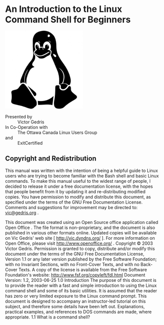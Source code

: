 An Introduction to the Linux Command Shell for Beginners
========================================================

<img alt="Linux Symbol" src="pics/linux-symbol.jpg" title="Tux" width="50%">

<dl> 
  <dt>Presented by  </dt>
    <dd>Victor Gedris  </dd>
  <dt>In Co-Operation with  </dt>
    <dd>The Ottawa Canada Linux Users Group  </dd>
  <dt>and  </dt>
    <dd>ExitCertified  </dd>
</dl>

Copyright and Redistribution
----------------------------

This manual was written with the intention of being a helpful guide to Linux users who are trying to become familiar with the Bash shell and basic Linux commands.
To make this manual useful to the widest range of people, I decided to release it under a free documentation license, with the hopes that people benefit from it by updating
it and re-distributing modified copies.
You have permission to modify and distribute this document, as specified under the terms of the GNU Free Documentation License. 
Comments and suggestions for improvement may be directed to: vic@gedris.org .


This
document
was
created
using
an
Open
Source
office
application
called
Open
Office
.  The
file
format
is
non-proprietary,
and
the
document
is
also
published
in
various
other
formats
online.
Updated
copies
will
be
available
on
Vic
Gedris'
web
site
[
http://vic.dyndns.org/
].
For
more information on Open Office, please visit 
http://www.openoffice.org/
.
Copyright 
© 2003 Victor Gedris.
Permission
is granted
to
copy,
distribute
and/or
modify
this
document
under
the
terms
of
the
GNU
Free
Documentation
License,
Version
1.1
or
any
later
version
published
by
the
Free
Software
Foundation;
with
no
Invariant
Sections,
with
no
Front-Cover
Texts,
and
with
no
Back-Cover
Texts.
A
copy
of
the
license
is
available
from
the
Free
Software
Foundation's
website:
http://www.fsf.org/copyleft/fdl.html
Document Version:  1.2, 2003-06-25
1.0
Introduction
The
purpose
of
this
document
is to
provide
the
reader
with
a fast
and
simple
introduction
to
using
the
Linux
command
shell
and
some
of
its
basic
utilities.
It is assumed
that
the
reader
has
zero
or
very
limited
exposure
to
the
Linux
command
prompt.
This
document
is designed
to
accompany
an
instructor-led
tutorial
on
this
subject,
and
therefore
some
details
have
been
left
out.
Explanations,
practical examples, and references to DOS commands are made, where appropriate.
1.1
What is a command shell?
